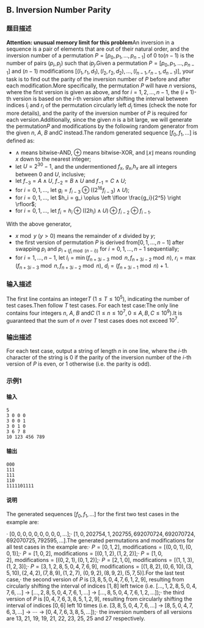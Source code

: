 ## B. Inversion Number Parity

### 题目描述

**Attention: unusual memory limit for this problem**An inversion in a sequence is a pair of elements that are out of their
natural order, and the inversion number of a permutation $P = [p_0, p_1, \ldots, p_{n - 1}]$ of $0$ to$(n - 1)$ is the number of pairs $(p_i, p_j)$ such that $i  p_j$.Given a permutation $P = [p_0, p_1, \ldots, p_{n - 1}]$ and $(n - 1)$ modifications $[(l_1, r_1, d_1), (l_2, r_2, d_2), \ldots, (l_{n - 1}, r_{n - 1}, d_{n - 1})]$,
your task is to find out the parity of the inversion number of $P$ before and after each modification.More specifically, the permutation $P$ will
have $n$ versions, where the first version is
given as above, and for $i = 1, 2, \ldots, n - 1$, the $(i + 1)$-th version is based on the $i$-th version after shifting the interval
between indices $l_i$ and $r_i$ of the permutation circularly left $d_i$ times (check the note for more
details), and the parity of the inversion number
of $P$ is required for each version.Additionally, since the given $n$ is a bit
large, we will generate the permutation$P$ and modifications by the following random generator from the given $n$, $A$, $B$ and$C$ instead.The random generated sequence $[f_0, f_1, \ldots]$ is defined as:
- $\land$ means bitwise-AND, $\oplus$ means bitwise-XOR, and $\lfloor x \rfloor$ means rounding $x$ down to the nearest integer;
- let $U = 2^{30} - 1$, and the
    undermentioned $f_x$, $g_x$,$h_x$     are all integers between $0$ and $U$, inclusive;
- let $f_{-3} = A \land U$, $f_{-2} = B \land U$ and $f_{-1} = C \land U$;
- for $i = 0, 1, \ldots$, let $g_i = f_{i - 3} \oplus ((2^{16} f_{i - 3}) \land U)$;
- for $i = 0, 1, \ldots$, let $h_i = g_i \oplus \left \lfloor \frac{g_i}{2^5} \right \rfloor$;
- for $i = 0, 1, \ldots$, let $f_i = h_i \oplus ((2 h_i) \land U) \oplus f_{i - 2} \oplus f_{i - 1}$.

With the above generator,
- $x \bmod y$     ($y > 0$) means the remainder of $x$ divided by $y$;
- the first version of permutation $P$ is
    derived from$[0, 1, \ldots, n - 1]$     after swapping $p_i$ and $p_{i + (f_i \bmod (n - i))}$ for $i = 0, 1, \ldots, n - 1$ sequentially;
- for $i = 1, \ldots, n - 1$, let $l_i = \min(f_{n + 3 i - 3} \bmod n, f_{n + 3 i - 2} \bmod n)$, $r_i = \max(f_{n + 3 i - 3} \bmod n, f_{n + 3 i - 2} \bmod n)$, $d_i = (f_{n + 3 i - 1} \bmod n) + 1$.

### 输入描述

The first line contains an integer$T$ ($1 \leq T \leq 10^5$), indicating the number
of test cases.Then follow $T$ test cases. For each test
case:The only line contains four integers $n$, $A$, $B$ and$C$ ($1 \leq n \leq 10^7, 0 \leq A, B, C \leq 10^9$).It is guaranteed that the sum of $n$ over $T$ test cases does not exceed $10^7$.

### 输出描述

For each test case, output a string of length $n$ in one line, where the $i$-th character of the string is $0$ if the parity of the inversion number of
the $i$-th version of $P$ is even, or $1$ otherwise (i.e. the parity is odd).

### 示例1

#### 输入

```plain
5
3 0 0 0
3 0 0 1
3 0 1 0
3 6 7 8
10 123 456 789
```

#### 输出

```plain
000
111
111
110
1111101111
```

#### 说明

The generated
sequences $[f_0, f_1, \ldots]$ for the first
two test cases in the example are:

· $[0, 0, 0, 0, 0, 0, 0, 0, 0, \ldots]$;· $[1, 0, 202754, 1, 202755, 692070724, 692070724, 692070725, 792595, \ldots]$.The generated permutations and modifications for all test cases in the
example are:· $P = [0, 1, 2]$, $\mathrm{modifications} = [(0, 0, 1), (0, 0, 1)]$;· $P = [1, 0, 2]$, $\mathrm{modifications} = [(0, 1, 2), (1, 2, 2)]$;· $P = [1, 0, 2]$, $\mathrm{modifications} = [(0, 2, 1), (0, 1, 2)]$;· $P = [2, 1, 0]$, $\mathrm{modifications} = [(1, 1, 3), (1, 2, 3)]$;· $P = [3, 1, 2, 8, 5, 0, 4, 7, 6, 9]$, $\mathrm{modifications} = [(1, 8, 2), (0, 6, 10), (3, 5, 10), (2, 4, 2), (7, 8, 9), (1, 2, 7),$ $(0, 9, 2), (8, 9, 2), (5, 7, 5)]$.For the last test case,· the second version
of $P$ is $[3, 8, 5, 0, 4, 7, 6, 1, 2, 9]$,
resulting from circularly shifting the interval of
indices $[1, 8]$ left twice
(i.e. $[\ldots, 1, 2, 8, 5, 0, 4, 7, 6, \ldots]$ $\to$ $[\ldots, 2, 8, 5, 0, 4, 7, 6, 1, \ldots]$ $\to$ $[\ldots, 8, 5, 0, 4, 7, 6, 1, 2, \ldots]$);· the third version
of $P$ is $[0, 4, 7, 6, 3, 8, 5, 1, 2, 9]$,
resulting from circularly shifting the interval of
indices $[0, 6]$ left $10$ times
(i.e. $[3, 8, 5, 0, 4, 7, 6, \ldots]$ $\to$ $[8, 5, 0, 4, 7, 6, 3, \ldots]$ $\to$ $\cdots$ $\to$ $[0, 4, 7, 6, 3, 8, 5, \ldots]$);· the inversion numbers of all versions
are $13$, $21$, $19$, $19$, $21$, $22$, $23$, $25$, $25$ and $27$ respectively.

